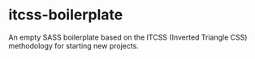# itcss-boilerplate
An empty SASS boilerplate based on the ITCSS (Inverted Triangle CSS) methodology for starting new projects.
